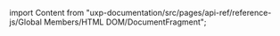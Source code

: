 
import Content from "uxp-documentation/src/pages/api-ref/reference-js/Global Members/HTML DOM/DocumentFragment";

<Content query="product=xd"/>
